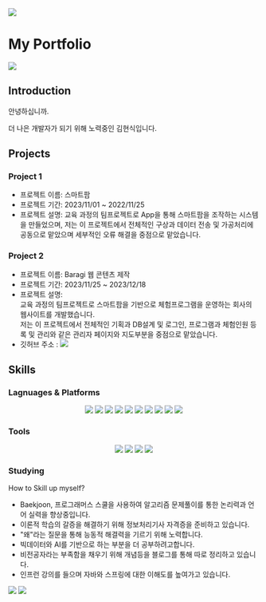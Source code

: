 <img src="https://capsule-render.vercel.app/api?type=waving&color=00BFFE&height=200&section=header&text=Hyunsic's%20Github&fontSize=50" />


# My Portfolio
<a href="https://glory-donkey-b49.notion.site/Hyunsic-s-Portfolio-6e7ffe92e5e946b38546c163ac8ecfa9?pvs=4">
	<img src="https://img.shields.io/badge/Notion-000000?style=flat&logo=Notion&logoColor=white" /></a>

 
## Introduction
안녕하십니까.

더 나은 개발자가 되기 위해 노력중인 김현식입니다.

## Projects
### Project 1
- 프로젝트 이름: 스마트팜
- 프로젝트 기간: 2023/11/01 ~ 2022/11/25
- 프로젝트 설명: 교육 과정의 팀프로젝트로 App을 통해 스마트팜을 조작하는 시스템을 만들었으며, 저는 이 프로젝트에서 전체적인 구상과 데이터 전송 및 가공처리에 공동으로 맡았으며 세부적인 오류 해결을 중점으로 맡았습니다.
### Project 2
- 프로젝트 이름: Baragi 웹 콘텐츠 제작
- 프로젝트 기간: 2023/11/25 ~ 2023/12/18
- 프로젝트 설명: <br/>교육 과정의 팀프로젝트로 스마트팜을 기반으로 체험프로그램을 운영하는 회사의 웹사이트를 개발했습니다.<br/>
  		저는 이 프로젝트에서 전체적인 기획과 DB설계 및 로그인, 프로그램과 체험인원 등록 및 관리와 같은 관리자 페이지와 지도부분을 중점으로 맡았습니다.
- 깃허브 주소 : <a href="https://github.com/588886/Project"><img src="https://img.shields.io/badge/GitHub-181717?style=flat&logo=GitHub&logoColor=white" /></a>

## Skills
### Lagnuages & Platforms
<div align="center">
	<img src="https://img.shields.io/badge/Java-007396?style=flat&logo=Java&logoColor=white" />
	<img src="https://img.shields.io/badge/HTML5-E34F26?style=flat&logo=HTML5&logoColor=white" />
	<img src="https://img.shields.io/badge/CSS3-1572B6?style=flat&logo=CSS3&logoColor=white" />
	<img src="https://img.shields.io/badge/JavaScript-F7DF1E?style=flat&logo=JavaScript&logoColor=white" />
	<img src="https://img.shields.io/badge/jQuery-0769AD?style=flat&logo=jQuery&logoColor=white" />	
	<img src="https://img.shields.io/badge/Android Studio-3DDC84?style=flat&logo=Android Studio&logoColor=white" />
	<img src="https://img.shields.io/badge/Oracle-F80000?style=flat&logo=Oracle&logoColor=white" />
	<img src="https://img.shields.io/badge/Spring-6DB33F?style=flat&logo=Spring&logoColor=white" />
	<img src="https://img.shields.io/badge/Bootstrap-7952B3?style=flat&logo=Bootstrap&logoColor=white" />
	<img src="https://img.shields.io/badge/Arduino-00878F?style=flat&logo=Arduino&logoColor=white" />
	
</div>

### Tools
<div align="center">	
	<img src="https://img.shields.io/badge/Eclipse IDE-2C2255?style=flat&logo=Eclipse IDE&logoColor=white" />
	<img src="https://img.shields.io/badge/Visual Studio Code-007ACC?style=flat&logo=Visual Studio Code&logoColor=white" />
	<img src="https://img.shields.io/badge/Apache Tomcat-F8DC75?style=flat&logo=Apache Tomcat&logoColor=white" />
	<img src="https://img.shields.io/badge/GitHub-181717?style=flat&logo=GitHub&logoColor=white" />
	
</div>

### Studying
How to Skill up myself?
 - Baekjoon, 프로그래머스 스쿨을 사용하여 알고리즘 문제풀이를 통한 논리력과 언어 실력을 향상중입니다. 
 - 이론적 학습의 갈증을 해결하기 위해 정보처리기사 자격증을 준비하고 있습니다. 
 - "왜"라는 질문을 통해 능동적 해결력을 기르기 위해 노력합니다.
 - 빅데이터와 AI를 기반으로 하는 부분을 더 공부하려고합니다.
 - 비전공자라는 부족함을 채우기 위해 개념등을 블로그를 통해 따로 정리하고 있습니다.
 - 인프런 강의를 들으며 자바와 스프링에 대한 이해도를 높여가고 있습니다.

<div>

<img src="https://github-readme-stats.vercel.app/api/top-langs/?username=588886&layout=compact">

<img src="https://github-readme-stats.vercel.app/api?username=588886&show_icons=true">

</div>

